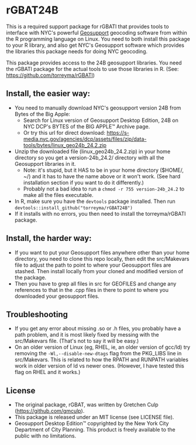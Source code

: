# rGBAT24B
This is a required support package for rGBATl that provides tools to interface with NYC's powerful [Geosupport](https://www.nyc.gov/site/planning/data-maps/open-data/dwn-gde-home.page) geocoding software from within the R programming language on Linux. You need to both install this package to your R library, and also get NYC's Geosupport software which provides the libraries this package needs for doing NYC geocoding.

This package provides access to the 24B geosupport libraries. You need the rGBATl package for the actual tools to use those libraries in R. (See: https://github.com/torreyma/rGBATl)

## Install, the easier way:
* You need to manually download NYC's geosupport version 24B from Bytes of the Big Apple:
    * Search for Linux version of Geosupport Desktop Edition, 24B on NYC DCP's BYTES of the BIG APPLE™ Archive page.
    * Or try this url for direct download: https://s-media.nyc.gov/agencies/dcp/assets/files/zip/data-tools/bytes/linux_geo24b_24.2.zip
* Unzip the downloaded file (linux_geo24b_24.2.zip) in your home directory so you get a version-24b_24.2/ directory with all the Geosupport libraries in it. 
    * Note: it's stupid, but it HAS to be in your home directory ($HOME/, ~/) and it has to have the name above or it won't work. (See hard installation section if you want to do it differently.)
    * Probably not a bad idea to run a ```chmod -r 755 version-24b_24.2``` to make all the files executable.
* In R, make sure you have the ```devtools``` package installed. Then run ```devtools::install_github("torreyma/rGBAT24B")```
* If it installs with no errors, you then need to install the torreyma/rGBATl package.

## Install, the harder way:
* If you want to put your Geosupport files anywhere other than your home directory, you need to clone this repo locally, then edit the src/Makevars file to adjust the path to point to where your Geosupport files are stashed. Then install locally from your cloned and modified version of the package.
* Then you have to grep all files in src for GEOFILES and change any references to that in the .cpp files in there to point to where you downloaded your geosupport files.

## Troubleshooting
* If you get any error about missing .so or .h files, you probably have a path problem, and it is most likely fixed by messing with the src/Makevars file. (That's not to say it will be easy.)
* On an older version of Linux (eg, RHEL, ie, an older version of gcc/ld) try removing the ```-Wl,--disable-new-dtags``` flag from the PKG_LIBS line in src/Makevars. This is related to how the RPATH and RUNPATH variables work in older version of ld vs newer ones. (However, I have tested this flag on RHEL and it works.)

## License
* The original package, rGBAT, was written by Gretchen Culp (https://github.com/gmculp).
* This package is released under an MIT license (see LICENSE file).
* Geosupport Desktop Edition™ copyrighted by the New York City Department of City Planning. This product is freely available to the public with no limitations. 




